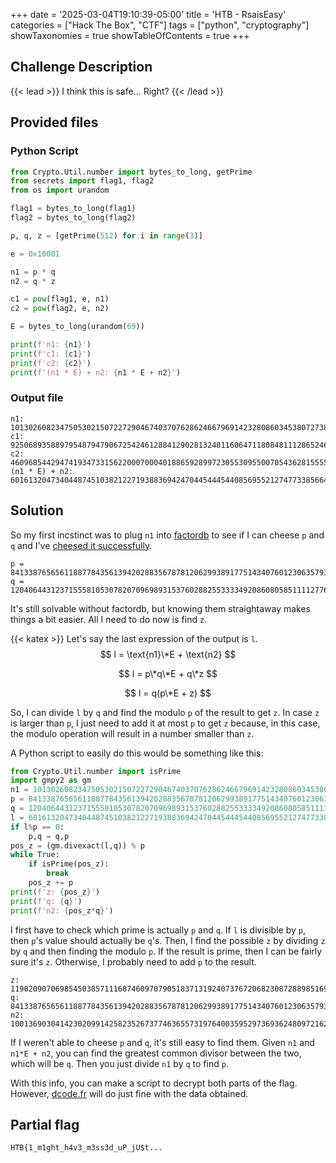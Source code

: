 +++
date = '2025-03-04T19:10:39-05:00'
title = 'HTB - RsaisEasy'
categories = ["Hack The Box", "CTF"]
tags = ["python", "cryptography"]
showTaxonomies = true
showTableOfContents = true
+++

## Challenge Description
{{< lead >}}
I think this is safe... Right?
{{< /lead >}}

## Provided files
### Python Script
```python
from Crypto.Util.number import bytes_to_long, getPrime
from secrets import flag1, flag2
from os import urandom

flag1 = bytes_to_long(flag1)
flag2 = bytes_to_long(flag2)

p, q, z = [getPrime(512) for i in range(3)]

e = 0x10001

n1 = p * q
n2 = q * z

c1 = pow(flag1, e, n1)
c2 = pow(flag2, e, n2)

E = bytes_to_long(urandom(69))

print(f'n1: {n1}')
print(f'c1: {c1}')
print(f'c2: {c2}')
print(f'(n1 * E) + n2: {n1 * E + n2}')
```
### Output file
```
n1: 101302608234750530215072272904674037076286246679691423280860345380727387460347553585319149306846617895151397345134725469568034944362725840889803514170441153452816738520513986621545456486260186057658467757935510362350710672577390455772286945685838373154626020209228183673388592030449624410459900543470481715269
c1: 92506893588979548794790672542461288412902813248116064711808481112865246689691740816363092933206841082369015763989265012104504500670878633324061404374817814507356553697459987468562146726510492528932139036063681327547916073034377647100888763559498314765496171327071015998871821569774481702484239056959316014064
c2: 46096854429474193473315622000700040188659289972305530955007054362815555622172000229584906225161285873027049199121215251038480738839915061587734141659589689176363962259066462128434796823277974789556411556028716349578708536050061871052948425521408788256153194537438422533790942307426802114531079426322801866673
(n1 * E) + n2: 601613204734044874510382122719388369424704454445440856955212747733856646787417730534645761871794607755794569926160226856377491672497901427125762773794612714954548970049734347216746397532291215057264241745928752782099454036635249993278807842576939476615587990343335792606509594080976599605315657632227121700808996847129758656266941422227113386647519604149159248887809688029519252391934671647670787874483702292498358573950359909165677642135389614863992438265717898239252246163
```
## Solution
So my first incstinct was to plug `n1` into [factordb](https://factordb.com/) to see if I can cheese `p` and `q` and I've [cheesed it successfully](https://factordb.com/index.php?query=101302608234750530215072272904674037076286246679691423280860345380727387460347553585319149306846617895151397345134725469568034944362725840889803514170441153452816738520513986621545456486260186057658467757935510362350710672577390455772286945685838373154626020209228183673388592030449624410459900543470481715269).
```
p = 8413387656561188778435613942028835678781206299389177514340760123063579360223360470566083306606450007991287094526418200038784207648097820069671213638771543
q = 12040644312371555810530782070969893153760288255333349208608058511112776958879208815174991008199408527954332776642365069284747758115478414463195873149420483
```
It's still solvable without factordb, but knowing them straightaway makes things a bit easier. All I need to do now is find `z`. 

{{< katex >}}
Let's say the last expression of the output is `l`. 
$$ 
l = \text{n1}\*E + \text{n2} 
$$

$$ 
l = p\*q\*E + q\*z 
$$

$$ 
l = q(p\*E + z)
$$

So, I can divide `l` by `q` and find the modulo `p` of the result to get `z`. In case `z` is larger than `p`, I just need to add it at most `p` to get `z` because, in this case, the modulo operation will result in a number smaller than `z`.

A Python script to easily do this would be something like this:
```python
from Crypto.Util.number import isPrime
import gmpy2 as gm
n1 = 101302608234750530215072272904674037076286246679691423280860345380727387460347553585319149306846617895151397345134725469568034944362725840889803514170441153452816738520513986621545456486260186057658467757935510362350710672577390455772286945685838373154626020209228183673388592030449624410459900543470481715269
p = 8413387656561188778435613942028835678781206299389177514340760123063579360223360470566083306606450007991287094526418200038784207648097820069671213638771543
q = 12040644312371555810530782070969893153760288255333349208608058511112776958879208815174991008199408527954332776642365069284747758115478414463195873149420483
l = 601613204734044874510382122719388369424704454445440856955212747733856646787417730534645761871794607755794569926160226856377491672497901427125762773794612714954548970049734347216746397532291215057264241745928752782099454036635249993278807842576939476615587990343335792606509594080976599605315657632227121700808996847129758656266941422227113386647519604149159248887809688029519252391934671647670787874483702292498358573950359909165677642135389614863992438265717898239252246163
if l%p == 0:
    p,q = q,p
pos_z = (gm.divexact(l,q)) % p
while True:
    if isPrime(pos_z):
        break
    pos_z += p
print(f'z: {pos_z}')
print(f'q: {q}')
print(f'n2: {pos_z*q}')
```
I first have to check which prime is actually `p` and `q`. If `l` is divisible by `p`, then `p`'s value should actually be `q`'s. Then, I find the possible `z` by dividing `z` by `q` and then finding the modulo `p`. If the result is prime, then I can be fairly sure it's `z`. Otherwise, I probably need to add `p` to the result.

```
z: 11902090706985450385711168746097079051837131924073767206823087288985169946406322955178859673901568871635087104842289268116429662526641184231035970230536659
q: 8413387656561188778435613942028835678781206299389177514340760123063579360223360470566083306606450007991287094526418200038784207648097820069671213638771543
n2: 100136903041423020991425823526737746365573197640035952973693624809721624428963253203282593974533722584391447008912397042291986993273828302711324440847902763039627790146764630023926517236880457533976468679976683705170312329736955922713306570804595070537102421450884645497775455984735279182873866159334387494837
```
If I weren't able to cheese `p` and `q`, it's still easy to find them.  Given `n1` and `n1*E + n2`, you can find the greatest common divisor between the two, which will be `q`. Then you just divide `n1` by `q` to find `p`.

With this info, you can make a script to decrypt both parts of the flag. However, [dcode.fr](https://dcode.fr/rsa-cipher) will do just fine with the data obtained.

## Partial flag
```
HTB{1_m1ght_h4v3_m3ss3d_uP_jU$t...
```

